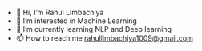 - 👋 Hi, I’m Rahul Limbachiya
- 👀 I’m interested in Machine Learning 
- 🌱 I’m currently learning NLP and Deep learning 
- 📫 How to reach me rahullimbachiya1009@gmail.com 

<!---
limbujr/limbujr is a ✨ special ✨ repository because its `README.md` (this file) appears on your GitHub profile.
You can click the Preview link to take a look at your changes.
--->

